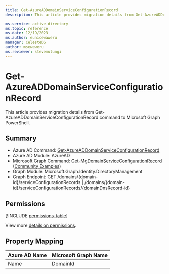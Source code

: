 ```yaml
---
title: Get-AzureADDomainServiceConfigurationRecord
description: This article provides migration details from Get-AzureADDomainServiceConfigurationRecord command to Microsoft Graph PowerShell.

ms.service: active-directory
ms.topic: reference
ms.date: 12/19/2023
ms.author: eunicewaweru
manager: CelesteDG
author: msewaweru
ms.reviewer: stevemutungi
---
```


# Get-AzureADDomainServiceConfigurationRecord

This article provides migration details from Get-AzureADDomainServiceConfigurationRecord command to Microsoft Graph PowerShell.

## Summary

+ Azure AD Command: [Get-AzureADDomainServiceConfigurationRecord](/powershell/module/azuread/get-azureaddomainserviceconfigurationrecord)
+ Azure AD Module: AzureAD
+ Microsoft Graph Command: [Get-MgDomainServiceConfigurationRecord](/powershell/module/microsoft.graph.identity.directorymanagement/get-mgdomainserviceconfigurationrecord) ([Community Examples](https://github.com/orgs/msgraph/discussions?discussions_q=Get-MgDomainServiceConfigurationRecord))
+ Graph Module: Microsoft.Graph.Identity.DirectoryManagement
+ Graph Endpoint:  GET /domains/{domain-id}/serviceConfigurationRecords | /domains/{domain-id}/serviceConfigurationRecords/{domainDnsRecord-id}

## Permissions

[!INCLUDE [permissions-table](~/graphref/api-reference/v1.0/includes/permissions/domain-list-serviceconfigurationrecords-permissions.md)]

View more [details on permissions](/graph/api/domain-list-serviceconfigurationrecords#permissions).

## Property Mapping

|Azure AD Name|Microsoft Graph Name|
|---|---|
|Name|DomainId|
